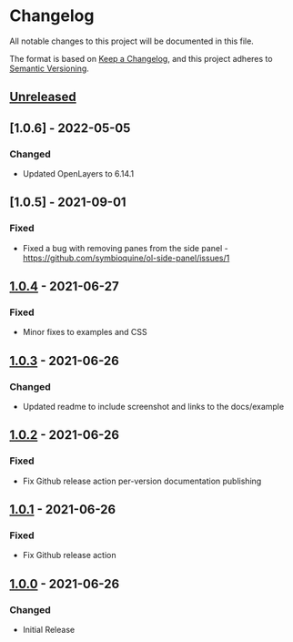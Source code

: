 # Changelog
All notable changes to this project will be documented in this file.

The format is based on [Keep a Changelog](https://keepachangelog.com/en/1.0.0/),
and this project adheres to [Semantic Versioning](https://semver.org/spec/v2.0.0.html).

## [Unreleased]

## [1.0.6] - 2022-05-05

### Changed

- Updated OpenLayers to 6.14.1

## [1.0.5] - 2021-09-01

### Fixed

- Fixed a bug with removing panes from the side panel - https://github.com/symbioquine/ol-side-panel/issues/1

## [1.0.4] - 2021-06-27

### Fixed

- Minor fixes to examples and CSS

## [1.0.3] - 2021-06-26

### Changed

- Updated readme to include screenshot and links to the docs/example

## [1.0.2] - 2021-06-26

### Fixed

- Fix Github release action per-version documentation publishing

## [1.0.1] - 2021-06-26

### Fixed

- Fix Github release action

## [1.0.0] - 2021-06-26

### Changed

- Initial Release

[Unreleased]: https://github.com/symbioquine/ol-side-panel/compare/v1.0.5...HEAD
[1.0.4]: https://github.com/symbioquine/ol-side-panel/compare/v1.0.4...v1.0.5
[1.0.4]: https://github.com/symbioquine/ol-side-panel/compare/v1.0.3...v1.0.4
[1.0.3]: https://github.com/symbioquine/ol-side-panel/compare/v1.0.2...v1.0.3
[1.0.2]: https://github.com/symbioquine/ol-side-panel/compare/v1.0.1...v1.0.2
[1.0.1]: https://github.com/symbioquine/ol-side-panel/compare/v1.0.0...v1.0.1
[1.0.0]: https://github.com/symbioquine/ol-side-panel/releases/tag/v1.0.0
